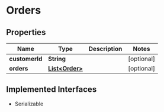 

# Orders


## Properties

| Name | Type | Description | Notes |
|------------ | ------------- | ------------- | -------------|
|**customerId** | **String** |  |  [optional] |
|**orders** | [**List&lt;Order&gt;**](Order.md) |  |  [optional] |


## Implemented Interfaces

* Serializable


